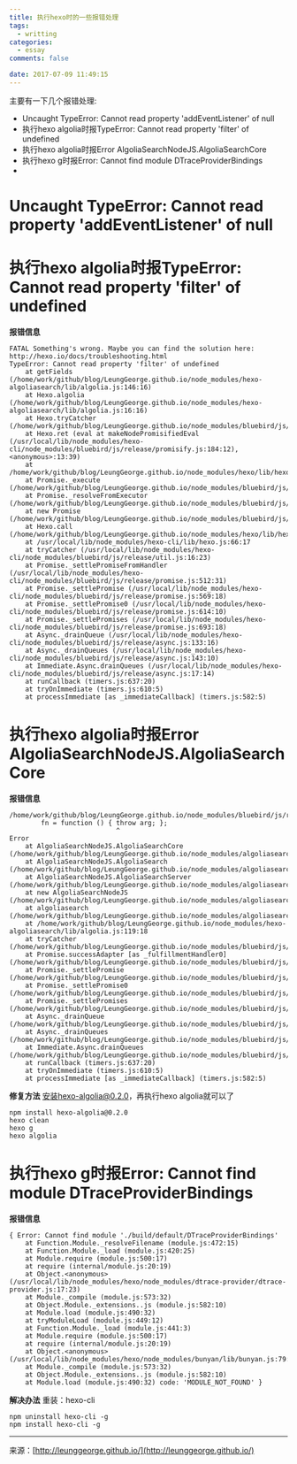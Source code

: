 ```yaml
---
title: 执行hexo时的一些报错处理
tags:
  - writting
categories:
  - essay
comments: false

date: 2017-07-09 11:49:15
---
```

主要有一下几个报错处理:

* Uncaught TypeError: Cannot read property 'addEventListener' of null
* 执行hexo algolia时报TypeError: Cannot read property 'filter' of undefined
* 执行hexo algolia时报Error AlgoliaSearchNodeJS.AlgoliaSearchCore
* 执行hexo g时报Error: Cannot find module DTraceProviderBindings
* 

<!--more-->
# Uncaught TypeError: Cannot read property 'addEventListener' of null



# 执行hexo algolia时报TypeError: Cannot read property 'filter' of undefined
**报错信息**

```
FATAL Something's wrong. Maybe you can find the solution here: http://hexo.io/docs/troubleshooting.html
TypeError: Cannot read property 'filter' of undefined
    at getFields (/home/work/github/blog/LeungGeorge.github.io/node_modules/hexo-algoliasearch/lib/algolia.js:146:16)
    at Hexo.algolia (/home/work/github/blog/LeungGeorge.github.io/node_modules/hexo-algoliasearch/lib/algolia.js:16:16)
    at Hexo.tryCatcher (/home/work/github/blog/LeungGeorge.github.io/node_modules/bluebird/js/release/util.js:16:23)
    at Hexo.ret (eval at makeNodePromisifiedEval (/usr/local/lib/node_modules/hexo-cli/node_modules/bluebird/js/release/promisify.js:184:12), <anonymous>:13:39)
    at /home/work/github/blog/LeungGeorge.github.io/node_modules/hexo/lib/hexo/index.js:195:9
    at Promise._execute (/home/work/github/blog/LeungGeorge.github.io/node_modules/bluebird/js/release/debuggability.js:300:9)
    at Promise._resolveFromExecutor (/home/work/github/blog/LeungGeorge.github.io/node_modules/bluebird/js/release/promise.js:483:18)
    at new Promise (/home/work/github/blog/LeungGeorge.github.io/node_modules/bluebird/js/release/promise.js:79:10)
    at Hexo.call (/home/work/github/blog/LeungGeorge.github.io/node_modules/hexo/lib/hexo/index.js:191:10)
    at /usr/local/lib/node_modules/hexo-cli/lib/hexo.js:66:17
    at tryCatcher (/usr/local/lib/node_modules/hexo-cli/node_modules/bluebird/js/release/util.js:16:23)
    at Promise._settlePromiseFromHandler (/usr/local/lib/node_modules/hexo-cli/node_modules/bluebird/js/release/promise.js:512:31)
    at Promise._settlePromise (/usr/local/lib/node_modules/hexo-cli/node_modules/bluebird/js/release/promise.js:569:18)
    at Promise._settlePromise0 (/usr/local/lib/node_modules/hexo-cli/node_modules/bluebird/js/release/promise.js:614:10)
    at Promise._settlePromises (/usr/local/lib/node_modules/hexo-cli/node_modules/bluebird/js/release/promise.js:693:18)
    at Async._drainQueue (/usr/local/lib/node_modules/hexo-cli/node_modules/bluebird/js/release/async.js:133:16)
    at Async._drainQueues (/usr/local/lib/node_modules/hexo-cli/node_modules/bluebird/js/release/async.js:143:10)
    at Immediate.Async.drainQueues (/usr/local/lib/node_modules/hexo-cli/node_modules/bluebird/js/release/async.js:17:14)
    at runCallback (timers.js:637:20)
    at tryOnImmediate (timers.js:610:5)
    at processImmediate [as _immediateCallback] (timers.js:582:5)
```


# 执行hexo algolia时报Error AlgoliaSearchNodeJS.AlgoliaSearchCore
**报错信息**

```
/home/work/github/blog/LeungGeorge.github.io/node_modules/bluebird/js/release/async.js:61
        fn = function () { throw arg; };
                           ^
Error
    at AlgoliaSearchNodeJS.AlgoliaSearchCore (/home/work/github/blog/LeungGeorge.github.io/node_modules/algoliasearch/src/AlgoliaSearchCore.js:51:11)
    at AlgoliaSearchNodeJS.AlgoliaSearch (/home/work/github/blog/LeungGeorge.github.io/node_modules/algoliasearch/src/AlgoliaSearch.js:11:21)
    at AlgoliaSearchNodeJS.AlgoliaSearchServer (/home/work/github/blog/LeungGeorge.github.io/node_modules/algoliasearch/src/server/builds/AlgoliaSearchServer.js:17:17)
    at new AlgoliaSearchNodeJS (/home/work/github/blog/LeungGeorge.github.io/node_modules/algoliasearch/src/server/builds/node.js:79:23)
    at algoliasearch (/home/work/github/blog/LeungGeorge.github.io/node_modules/algoliasearch/src/server/builds/node.js:68:10)
    at /home/work/github/blog/LeungGeorge.github.io/node_modules/hexo-algoliasearch/lib/algolia.js:119:18
    at tryCatcher (/home/work/github/blog/LeungGeorge.github.io/node_modules/bluebird/js/release/util.js:16:23)
    at Promise.successAdapter [as _fulfillmentHandler0] (/home/work/github/blog/LeungGeorge.github.io/node_modules/bluebird/js/release/nodeify.js:22:30)
    at Promise._settlePromise (/home/work/github/blog/LeungGeorge.github.io/node_modules/bluebird/js/release/promise.js:566:21)
    at Promise._settlePromise0 (/home/work/github/blog/LeungGeorge.github.io/node_modules/bluebird/js/release/promise.js:614:10)
    at Promise._settlePromises (/home/work/github/blog/LeungGeorge.github.io/node_modules/bluebird/js/release/promise.js:693:18)
    at Async._drainQueue (/home/work/github/blog/LeungGeorge.github.io/node_modules/bluebird/js/release/async.js:133:16)
    at Async._drainQueues (/home/work/github/blog/LeungGeorge.github.io/node_modules/bluebird/js/release/async.js:143:10)
    at Immediate.Async.drainQueues (/home/work/github/blog/LeungGeorge.github.io/node_modules/bluebird/js/release/async.js:17:14)
    at runCallback (timers.js:637:20)
    at tryOnImmediate (timers.js:610:5)
    at processImmediate [as _immediateCallback] (timers.js:582:5)
```

**修复方法**
安装hexo-algolia@0.2.0，再执行hexo algolia就可以了

```
npm install hexo-algolia@0.2.0
hexo clean
hexo g
hexo algolia
```

# 执行hexo g时报Error: Cannot find module DTraceProviderBindings
**报错信息**

```
{ Error: Cannot find module './build/default/DTraceProviderBindings'
    at Function.Module._resolveFilename (module.js:472:15)
    at Function.Module._load (module.js:420:25)
    at Module.require (module.js:500:17)
    at require (internal/module.js:20:19)
    at Object.<anonymous> (/usr/local/lib/node_modules/hexo/node_modules/dtrace-provider/dtrace-provider.js:17:23)
    at Module._compile (module.js:573:32)
    at Object.Module._extensions..js (module.js:582:10)
    at Module.load (module.js:490:32)
    at tryModuleLoad (module.js:449:12)
    at Function.Module._load (module.js:441:3)
    at Module.require (module.js:500:17)
    at require (internal/module.js:20:19)
    at Object.<anonymous> (/usr/local/lib/node_modules/hexo/node_modules/bunyan/lib/bunyan.js:79:18)
    at Module._compile (module.js:573:32)
    at Object.Module._extensions..js (module.js:582:10)
    at Module.load (module.js:490:32) code: 'MODULE_NOT_FOUND' }  
```

**解决办法**
重装：hexo-cli  

```
npm uninstall hexo-cli -g  
npm install hexo-cli -g   
```











---
<link rel="stylesheet" href="http://yandex.st/highlightjs/6.1/styles/default.min.css">
<script src="http://yandex.st/highlightjs/6.1/highlight.min.js"></script>
<script>
hljs.tabReplace = ' ';
hljs.initHighlightingOnLoad();
</script>


来源：[http://leunggeorge.github.io/](http://leunggeorge.github.io/)  
